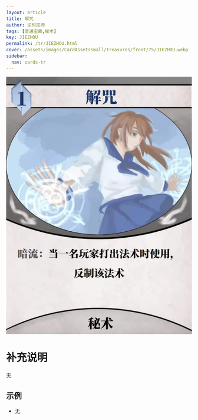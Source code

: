 ```yaml
---
layout: article
title: 解咒
author: 逆时巫师
tags: [普通宝藏,秘术]
key: JIEZHOU
permalink: /tr/JIEZHOU.html
cover: /assets/images/CardAssetssmall/treasures/front/75/JIEZHOU.webp
sidebar:
  nav: cards-tr
---
```

![](/assets/images/CardAssets/treasures/front/75/JIEZHOU.webp)

# 补充说明
无


## 示例
* 无